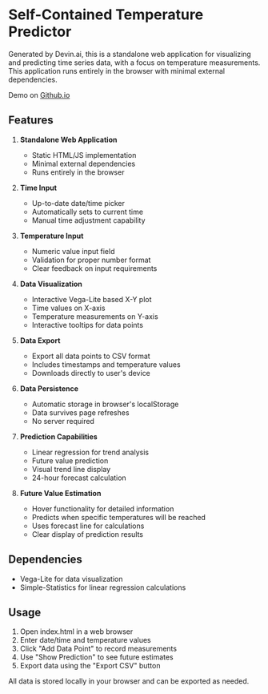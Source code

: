 # Self-Contained Temperature Predictor

Generated by Devin.ai, this is a standalone web application for visualizing and predicting time series data, with a focus on temperature measurements. This application runs entirely in the browser with minimal external dependencies.

Demo on [Github.io](https://dulani.github.io/self_contained_temp_predictor/)

## Features

1. **Standalone Web Application**
   - Static HTML/JS implementation
   - Minimal external dependencies
   - Runs entirely in the browser

2. **Time Input**
   - Up-to-date date/time picker
   - Automatically sets to current time
   - Manual time adjustment capability

3. **Temperature Input**
   - Numeric value input field
   - Validation for proper number format
   - Clear feedback on input requirements

4. **Data Visualization**
   - Interactive Vega-Lite based X-Y plot
   - Time values on X-axis
   - Temperature measurements on Y-axis
   - Interactive tooltips for data points

5. **Data Export**
   - Export all data points to CSV format
   - Includes timestamps and temperature values
   - Downloads directly to user's device

6. **Data Persistence**
   - Automatic storage in browser's localStorage
   - Data survives page refreshes
   - No server required

7. **Prediction Capabilities**
   - Linear regression for trend analysis
   - Future value prediction
   - Visual trend line display
   - 24-hour forecast calculation

8. **Future Value Estimation**
   - Hover functionality for detailed information
   - Predicts when specific temperatures will be reached
   - Uses forecast line for calculations
   - Clear display of prediction results

## Dependencies
- Vega-Lite for data visualization
- Simple-Statistics for linear regression calculations

## Usage
1. Open index.html in a web browser
2. Enter date/time and temperature values
3. Click "Add Data Point" to record measurements
4. Use "Show Prediction" to see future estimates
5. Export data using the "Export CSV" button

All data is stored locally in your browser and can be exported as needed.
